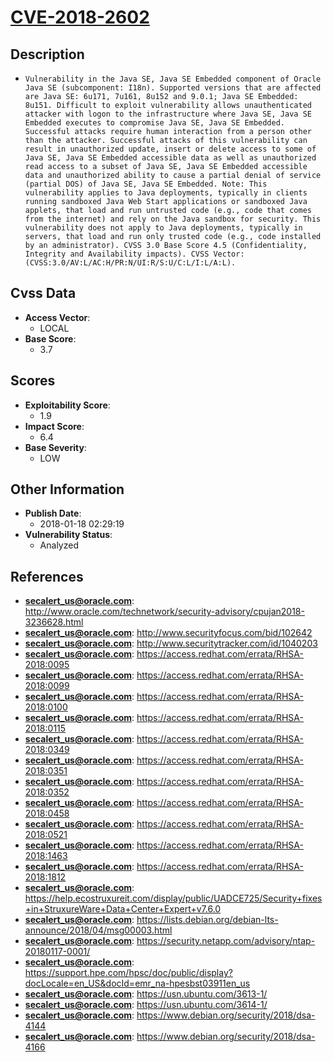 
# [CVE-2018-2602](https://cve.mitre.org/cgi-bin/cvename.cgi?name=CVE-2018-2602)

## Description

- `Vulnerability in the Java SE, Java SE Embedded component of Oracle Java SE (subcomponent: I18n). Supported versions that are affected are Java SE: 6u171, 7u161, 8u152 and 9.0.1; Java SE Embedded: 8u151. Difficult to exploit vulnerability allows unauthenticated attacker with logon to the infrastructure where Java SE, Java SE Embedded executes to compromise Java SE, Java SE Embedded. Successful attacks require human interaction from a person other than the attacker. Successful attacks of this vulnerability can result in unauthorized update, insert or delete access to some of Java SE, Java SE Embedded accessible data as well as unauthorized read access to a subset of Java SE, Java SE Embedded accessible data and unauthorized ability to cause a partial denial of service (partial DOS) of Java SE, Java SE Embedded. Note: This vulnerability applies to Java deployments, typically in clients running sandboxed Java Web Start applications or sandboxed Java applets, that load and run untrusted code (e.g., code that comes from the internet) and rely on the Java sandbox for security. This vulnerability does not apply to Java deployments, typically in servers, that load and run only trusted code (e.g., code installed by an administrator). CVSS 3.0 Base Score 4.5 (Confidentiality, Integrity and Availability impacts). CVSS Vector: (CVSS:3.0/AV:L/AC:H/PR:N/UI:R/S:U/C:L/I:L/A:L).`

## Cvss Data

- **Access Vector**:
  - LOCAL
- **Base Score**:
  - 3.7

## Scores

- **Exploitability Score**:
  - 1.9
- **Impact Score**:
  - 6.4
- **Base Severity**:
  - LOW

## Other Information

- **Publish Date**:
  - 2018-01-18 02:29:19
- **Vulnerability Status**:
  - Analyzed

## References

- **secalert_us@oracle.com**: http://www.oracle.com/technetwork/security-advisory/cpujan2018-3236628.html
- **secalert_us@oracle.com**: http://www.securityfocus.com/bid/102642
- **secalert_us@oracle.com**: http://www.securitytracker.com/id/1040203
- **secalert_us@oracle.com**: https://access.redhat.com/errata/RHSA-2018:0095
- **secalert_us@oracle.com**: https://access.redhat.com/errata/RHSA-2018:0099
- **secalert_us@oracle.com**: https://access.redhat.com/errata/RHSA-2018:0100
- **secalert_us@oracle.com**: https://access.redhat.com/errata/RHSA-2018:0115
- **secalert_us@oracle.com**: https://access.redhat.com/errata/RHSA-2018:0349
- **secalert_us@oracle.com**: https://access.redhat.com/errata/RHSA-2018:0351
- **secalert_us@oracle.com**: https://access.redhat.com/errata/RHSA-2018:0352
- **secalert_us@oracle.com**: https://access.redhat.com/errata/RHSA-2018:0458
- **secalert_us@oracle.com**: https://access.redhat.com/errata/RHSA-2018:0521
- **secalert_us@oracle.com**: https://access.redhat.com/errata/RHSA-2018:1463
- **secalert_us@oracle.com**: https://access.redhat.com/errata/RHSA-2018:1812
- **secalert_us@oracle.com**: https://help.ecostruxureit.com/display/public/UADCE725/Security+fixes+in+StruxureWare+Data+Center+Expert+v7.6.0
- **secalert_us@oracle.com**: https://lists.debian.org/debian-lts-announce/2018/04/msg00003.html
- **secalert_us@oracle.com**: https://security.netapp.com/advisory/ntap-20180117-0001/
- **secalert_us@oracle.com**: https://support.hpe.com/hpsc/doc/public/display?docLocale=en_US&docId=emr_na-hpesbst03911en_us
- **secalert_us@oracle.com**: https://usn.ubuntu.com/3613-1/
- **secalert_us@oracle.com**: https://usn.ubuntu.com/3614-1/
- **secalert_us@oracle.com**: https://www.debian.org/security/2018/dsa-4144
- **secalert_us@oracle.com**: https://www.debian.org/security/2018/dsa-4166
